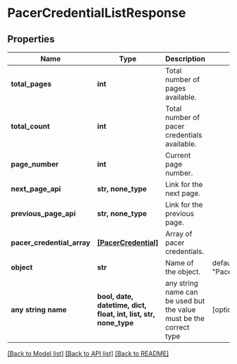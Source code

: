 # PacerCredentialListResponse


## Properties
Name | Type | Description | Notes
------------ | ------------- | ------------- | -------------
**total_pages** | **int** | Total number of pages available. | 
**total_count** | **int** | Total number of pacer credentials available. | 
**page_number** | **int** | Current page number. | 
**next_page_api** | **str, none_type** | Link for the next page. | 
**previous_page_api** | **str, none_type** | Link for the previous page. | 
**pacer_credential_array** | [**[PacerCredential]**](PacerCredential.md) | Array of pacer credentials. | 
**object** | **str** | Name of the object. | defaults to "PacerCredentialListResponse"
**any string name** | **bool, date, datetime, dict, float, int, list, str, none_type** | any string name can be used but the value must be the correct type | [optional]

[[Back to Model list]](../README.md#documentation-for-models) [[Back to API list]](../README.md#documentation-for-api-endpoints) [[Back to README]](../README.md)


